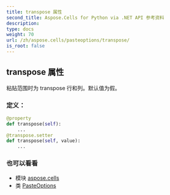 ```yaml
---
title: transpose 属性
second_title: Aspose.Cells for Python via .NET API 参考资料
description:
type: docs
weight: 70
url: /zh/aspose.cells/pasteoptions/transpose/
is_root: false
---
```

## transpose 属性

粘贴范围时为 transpose 行和列。默认值为假。
### 定义：
```python
@property
def transpose(self):
    ...
@transpose.setter
def transpose(self, value):
    ...
```

### 也可以看看
* 模块 [aspose.cells](../../)
* 类 [PasteOptions](/cells/python-net/zh/aspose.cells/pasteoptions)
